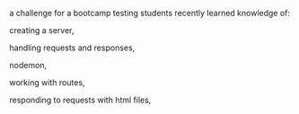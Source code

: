 a challenge for a bootcamp testing students recently learned knowledge of:

creating a server,

handling requests and responses, 

nodemon,

working with routes,

responding to requests with html files,


